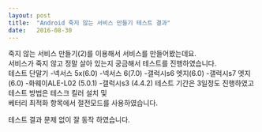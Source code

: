 ```yaml
---
layout: post
title:  "Android 죽지 않는 서비스 만들기 테스트 결과"
date:   2016-08-30
---
```


죽지 않는 서비스 만들기(2)를 이용해서 서비스를 만들어봤는데요.<br />
서비스가 죽지 않고 정말 살아 있는지 궁금해서 테스트를 진행하였습니다.<br />
테스트 단말기
-넥서스 5x(6.0)
-넥서스 6(7.0)
-갤럭시s6 엣지(6.0)
-갤럭시s7 엣지(6.0)
-화웨이ALE-L02 (5.0.1)
-갤럭시s3 (4.4.2)
테스트 기간은 3일정도 진행하였고 테스트 방법은 테스크 킬러 설치 및 <br />베터리 최적화 항목에서 절전모드를 사용하였습니다.<br />

테스트 결과 문제 없이 잘 동작 하였습니다.<br />
